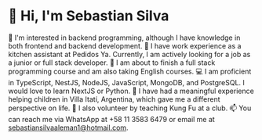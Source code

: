 # 👋 Hi, I'm Sebastian Silva

👀 I'm interested in backend programming, although I have knowledge in both frontend and backend development.
🦾 I have work experience as a kitchen assistant at Pedidos Ya. Currently, I am actively looking for a job as a junior or full stack developer.
🌱 I am about to finish a full stack programming course and am also taking English courses.
💻 I am proficient in TypeScript, NestJS, NodeJS, JavaScript, MongoDB, and PostgreSQL. I would love to learn NextJS or Python.
💞️ I have had a meaningful experience helping children in Villa Itatí, Argentina, which gave me a different perspective on life.
🥋 I also volunteer by teaching Kung Fu at a club.
📫 You can reach me via WhatsApp at +58 11 3583 6479 or email me at sebastiansilvaaleman1@hotmail.com.
